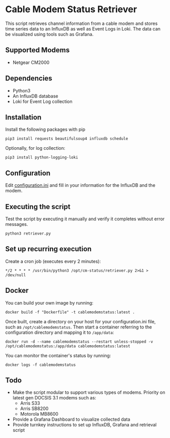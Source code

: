 # Cable Modem Status Retriever

This script retrieves channel information from a cable modem and stores time series data to an InfluxDB as well as Event Logs in Loki. The data can be visualized using tools such as Grafana.

## Supported Modems

* Netgear CM2000

## Dependencies

* Python3
* An InfluxDB database
* Loki for Event Log collection

## Installation

Install the following packages with pip

`pip3 install requests beautifulsoup4 influxdb schedule`

Optionally, for log collection:

`pip3 install python-logging-loki`

## Configuration

Edit [configuration.ini](./configuration.ini) and fill in your information for the InfluxDB and the modem.

## Executing the script

Test the script by executing it manually and verify it completes without error messages.

`python3 retriever.py`

## Set up recurring execution

Create a cron job (executes every 2 minutes):

`*/2 * * * * /usr/bin/python3 /opt/cm-status/retriever.py 2>&1 > /dev/null`

## Docker

You can build your own image by running:

`docker build -f "Dockerfile" -t cablemodemstatus:latest .`

Once built, create a directory on your host for your configuration.ini file, such as `/opt/cablemodemstatus`. Then start a container referring to the configuration directory and mapping it to `/app/data`:

`docker run -d --name cablemodemstatus --restart unless-stopped -v /opt/cablemodemstatus:/app/data cablemodemstatus:latest`

You can monitor the container's status by running:

`docker logs -f cablemodemstatus`

## Todo

* Make the script modular to support various types of modems. Priority on latest gen DOCSIS 3.1 modems such as:
  * Arris S33
  * Arris SB8200
  * Motorola MB8600
* Provide a Grafana Dashboard to visualize collected data
* Provide turnkey instructions to set up InfluxDB, Grafana and retrieval script